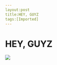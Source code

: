 ```yaml
---
layout:post
title:HEY, GUYZ
tags:[Imported]
---
```

# HEY, GUYZ

![](http://media.tumblr.com/tumblr_lvfebbFewS1qfp23s.jpg)